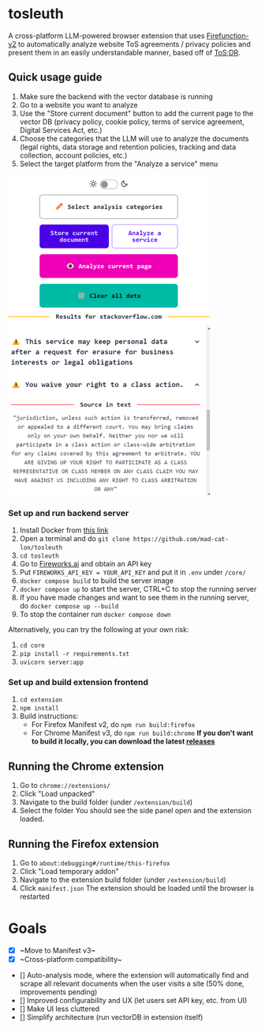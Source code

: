 # tosleuth
A cross-platform LLM-powered browser extension that uses [Firefunction-v2](https://fireworks.ai/blog/firefunction-v2-launch-post) to automatically analyze website ToS agreements / privacy policies and present them in an easily understandable manner, based off of [ToS;DR](https://tosdr.org/en/frontpage). 

## Quick usage guide
1. Make sure the backend with the vector database is running
2. Go to a website you want to analyze
3. Use the "Store current document" button to add the current page to the vector DB (privacy policy, cookie policy, terms of service agreement, Digital Services Act, etc.)
4. Choose the categories that the LLM will use to analyze the documents (legal rights, data storage and retention policies, tracking and data collection, account policies, etc.)
5. Select the target platform from the "Analyze a service" menu

![Example 1](assets/example1.png)

### Set up and run backend server
1. Install Docker from [this link](https://www.docker.com/products/docker-desktop/)
2. Open a terminal and do `git clone https://github.com/mad-cat-lon/tosleuth`
3. `cd tosleuth`
4. Go to [Fireworks.ai](https://fireworks.ai/) and obtain an API key
5. Put `FIREWORKS_API_KEY = YOUR_API_KEY` and put it in `.env` under `/core/`
6. `docker compose build` to build the server image
7. `docker compose up` to start the server, CTRL+C to stop the running server
8. If you have made changes and want to see them in the running server, do `docker compose up --build`
9. To stop the container run `docker compose down`

Alternatively, you can try the following at your own risk:

1. `cd core`
2. `pip install -r requirements.txt`
3. `uvicorn server:app`

### Set up and build extension frontend
1. `cd extension`
2. `npm install`
3. Build instructions:
    - For Firefox Manifest v2, do `npm run build:firefox`
    - For Chrome Manifest v3, do `npm run build:chrome`
**If you don't want to build it locally, you can download the latest [releases](https://github.com/mad-cat-lon/tosleuth/releases/latest)**

## Running the Chrome extension
1. Go to `chrome://extensions/`
2. Click "Load unpacked"
3. Navigate to the build folder (under `/extension/build`)
4. Select the folder
You should see the side panel open and the extension loaded. 


## Running the Firefox extension 
1. Go to `about:debugging#/runtime/this-firefox`
2. Click "Load temporary addon"
3. Navigate to the extension build folder (under `/extension/build`)
4. Click `manifest.json`
The extension should be loaded until the browser is restarted


# Goals
- [x] ~Move to Manifest v3~
- [x] ~Cross-platform compatibility~ 
- [] Auto-analysis mode, where the extension will automatically find and scrape all relevant documents when the user visits a site (50% done, improvements pending)
- [] Improved configurability and UX (let users set API key, etc. from UI)
- [] Make UI less cluttered 
- [] Simplify architecture (run vectorDB in extension itself)